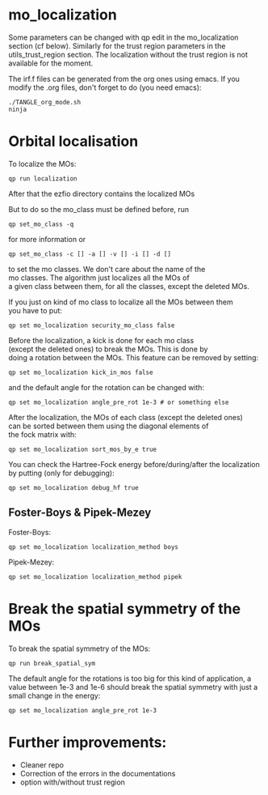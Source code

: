 # mo_localization

Some parameters can be changed with qp edit in the mo_localization section
(cf below). Similarly for the trust region parameters in the 
utils_trust_region section. The localization without the trust region 
is not available for the moment.  

The irf.f files can be generated from the org ones using emacs. 
If you modify the .org files, don't forget to do (you need emacs):  
``` 
./TANGLE_org_mode.sh  
ninja  
```  

# Orbital localisation
To localize the MOs:  
```
qp run localization  
```
After that the ezfio directory contains the localized MOs  
 
But to do so the mo_class must be defined before, run 
```
qp set_mo_class -q
```
for more information or  
```
qp set_mo_class -c [] -a [] -v [] -i [] -d [] 
```
to set the mo classes. We don't care about the name of the   
mo classes. The algorithm just localizes all the MOs of  
a given class between them, for all the classes, except the deleted MOs.  

If you just on kind of mo class to localize all the MOs between them  
you have to put:
```
qp set mo_localization security_mo_class false
```

Before the localization, a kick is done for each mo class  
(except the deleted ones) to break the MOs. This is done by   
doing a rotation between the MOs.
This feature can be removed by setting:
```
qp set mo_localization kick_in_mos false
```
and the default angle for the rotation can be changed with:
```
qp set mo_localization angle_pre_rot 1e-3 # or something else
```

After the localization, the MOs of each class (except the deleted ones)  
can be sorted between them using the diagonal elements of  
the fock matrix with:
```
qp set mo_localization sort_mos_by_e true
```

You can check the Hartree-Fock energy before/during/after the localization  
by putting (only for debugging):
```
qp set mo_localization debug_hf true 
```

## Foster-Boys & Pipek-Mezey
Foster-Boys:  
``` 
qp set mo_localization localization_method boys 
``` 
 
Pipek-Mezey:  
``` 
qp set mo_localization localization_method pipek 
``` 

# Break the spatial symmetry of the MOs
To break the spatial symmetry of the MOs:   
```
qp run break_spatial_sym
```
The default angle for the rotations is too big for this kind of
application, a value between 1e-3 and 1e-6 should break the spatial
symmetry with just a small change in the energy:
```
qp set mo_localization angle_pre_rot 1e-3
``` 

# Further improvements: 
- Cleaner repo 
- Correction of the errors in the documentations 
- option with/without trust region 
